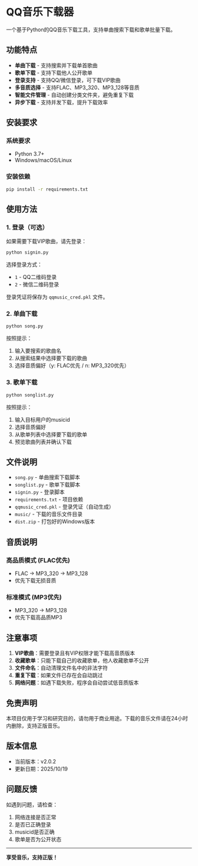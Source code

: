 # QQ音乐下载器

一个基于Python的QQ音乐下载工具，支持单曲搜索下载和歌单批量下载。

## 功能特点

- **单曲下载** - 支持搜索并下载单首歌曲
- **歌单下载** - 支持下载他人公开歌单
- **登录支持** - 支持QQ/微信登录，可下载VIP歌曲
- **多音质选择** - 支持FLAC、MP3_320、MP3_128等音质
- **智能文件管理** - 自动创建分类文件夹，避免重复下载
- **异步下载** - 支持并发下载，提升下载效率

## 安装要求

### 系统要求
- Python 3.7+
- Windows/macOS/Linux

### 安装依赖
```bash
pip install -r requirements.txt
```

## 使用方法

### 1. 登录（可选）
如果需要下载VIP歌曲，请先登录：
```bash
python signin.py
```
选择登录方式：
- `1` - QQ二维码登录
- `2` - 微信二维码登录

登录凭证将保存为 `qqmusic_cred.pkl` 文件。

### 2. 单曲下载
```bash
python song.py
```
按照提示：
1. 输入要搜索的歌曲名
2. 从搜索结果中选择要下载的歌曲
3. 选择音质偏好（y: FLAC优先 / n: MP3_320优先）

### 3. 歌单下载
```bash
python songlist.py
```
按照提示：
1. 输入目标用户的musicid
2. 选择音质偏好
3. 从歌单列表中选择要下载的歌单
4. 预览歌曲列表并确认下载

## 文件说明

- `song.py` - 单曲搜索下载脚本
- `songlist.py` - 歌单下载脚本
- `signin.py` - 登录脚本
- `requirements.txt` - 项目依赖
- `qqmusic_cred.pkl` - 登录凭证（自动生成）
- `music/` - 下载的音乐文件目录
- `dist.zip` - 打包好的Windows版本

## 音质说明

### 高品质模式 (FLAC优先)
- FLAC → MP3_320 → MP3_128
- 优先下载无损音质

### 标准模式 (MP3优先)
- MP3_320 → MP3_128
- 优先下载高品质MP3

## 注意事项

1. **VIP歌曲**：需要登录且有VIP权限才能下载高音质版本
2. **收藏歌单**：只能下载自己的收藏歌单，他人收藏歌单不公开
3. **文件命名**：自动清理文件名中的非法字符
4. **重复下载**：如果文件已存在会自动跳过
5. **网络问题**：如遇下载失败，程序会自动尝试低音质版本

## 免责声明

本项目仅用于学习和研究目的，请勿用于商业用途。下载的音乐文件请在24小时内删除，支持正版音乐。

## 版本信息

- 当前版本：v2.0.2
- 更新日期：2025/10/19

## 问题反馈

如遇到问题，请检查：
1. 网络连接是否正常
2. 是否已正确登录
3. musicid是否正确
4. 歌单是否为公开状态

---

**享受音乐，支持正版！**